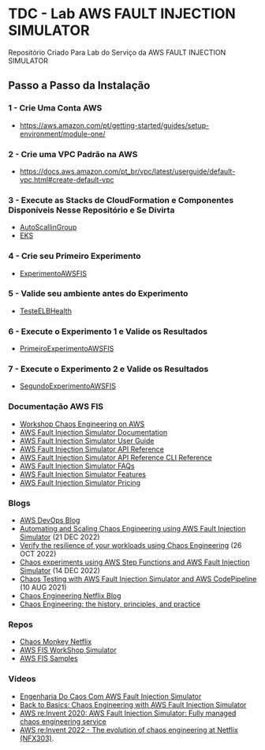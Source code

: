 # TDC - Lab AWS FAULT INJECTION SIMULATOR

Repositório Criado Para Lab do Serviço da AWS FAULT INJECTION SIMULATOR

## Passo a Passo da Instalação

### 1 - Crie Uma Conta AWS
  
*  https://aws.amazon.com/pt/getting-started/guides/setup-environment/module-one/

### 2 - Crie uma VPC Padrão na AWS

*    https://docs.aws.amazon.com/pt_br/vpc/latest/userguide/default-vpc.html#create-default-vpc

### 3 - Execute as Stacks de CloudFormation e Componentes Disponíveis Nesse Repositório e Se Divirta

*  [AutoScallinGroup](./CloudFormation/AutoScallingGroup/cf-asg-aws-fault-injection-simulator-amazon-linux-2.yaml)
*  [EKS](./CloudFormation/EKS/eks-aws-fault-injection-simulator.yaml)

### 4 - Crie seu Primeiro Experimento

* [ExperimentoAWSFIS](./CloudFormation/FISExperiment/FISExperiment1.json)

### 5 - Valide seu ambiente antes do Experimento

* [TesteELBHealth](./ScriptTest/TestELBHealth.sh)

### 6 - Execute o Experimento 1 e Valide os Resultados

* [PrimeiroExperimentoAWSFIS](./CloudFormation/FISExperiment/FISExperiment1.json)

### 7 - Execute o Experimento 2 e Valide os Resultados

* [SegundoExperimentoAWSFIS](./CloudFormation/FISExperiment/FISExperiment2.json)

### Documentação AWS FIS

* [Workshop Chaos Engineering on AWS](https://workshops.aws/categories/Chaos%20Engineering)
* [AWS Fault Injection Simulator Documentation](https://docs.aws.amazon.com/fis/index.html)
* [AWS Fault Injection Simulator User Guide](https://docs.aws.amazon.com/fis/latest/userguide/what-is.html)
* [AWS Fault Injection Simulator API Reference](https://docs.aws.amazon.com/fis/latest/APIReference/Welcome.html)
* [AWS Fault Injection Simulator API Reference CLI Reference](https://docs.aws.amazon.com/cli/latest/reference/fis/)
* [AWS Fault Injection Simulator FAQs](https://aws.amazon.com/pt/fis/faqs/)
* [AWS Fault Injection Simulator Features](https://aws.amazon.com/pt/fis/features/)
* [AWS Fault Injection Simulator Pricing](https://aws.amazon.com/pt/fis/pricing/)

### Blogs

* [AWS DevOps Blog](https://aws.amazon.com/pt/blogs/devops/tag/aws-fault-injection-simulator/)
* [Automating and Scaling Chaos Engineering using AWS Fault Injection Simulator](https://aws.amazon.com/pt/blogs/industries/automating-and-scaling-chaos-engineering-using-aws-fault-injection-simulator/) (21 DEC 2022)
* [Verify the resilience of your workloads using Chaos Engineering](https://aws.amazon.com/pt/blogs/architecture/verify-the-resilience-of-your-workloads-using-chaos-engineering/) (26 OCT 2022)
* [Chaos experiments using AWS Step Functions and AWS Fault Injection Simulator](https://aws.amazon.com/pt/blogs/compute/chaos-experiments-using-aws-step-functions-and-aws-fault-injection-simulator/) (14 DEC 2022)
* [Chaos Testing with AWS Fault Injection Simulator and AWS CodePipeline](https://aws.amazon.com/pt/blogs/architecture/chaos-testing-with-aws-fault-injection-simulator-and-aws-codepipeline/) (10 AUG 2021)
* [Chaos Engineering Netflix Blog](https://netflixtechblog.com/tagged/chaos-engineering)
* [Chaos Engineering: the history, principles, and practice](https://www.gremlin.com/community/tutorials/chaos-engineering-the-history-principles-and-practice/)

### Repos

* [Chaos Monkey Netflix](https://netflix.github.io/chaosmonkey/)
* [AWS FIS WorkShop Simulator](https://github.com/aws-samples/aws-fault-injection-simulator-workshop)
* [AWS FIS Samples](https://github.com/aws-samples/aws-fault-injection-simulator-samples)

### Videos

* [Engenharia Do Caos Com AWS Fault Injection Simulator](https://youtu.be/qyQ2B5N4FQ4)
* [Back to Basics: Chaos Engineering with AWS Fault Injection Simulator](https://youtu.be/AThR8dFmPP4)
* [AWS re:Invent 2020: AWS Fault Injection Simulator: Fully managed chaos engineering service](https://youtu.be/yoNeMLj3CHc)
* [AWS re:Invent 2022 - The evolution of chaos engineering at Netflix (NFX303)](https://www.youtube.com/watch?v=Xbn65E-BQhA).